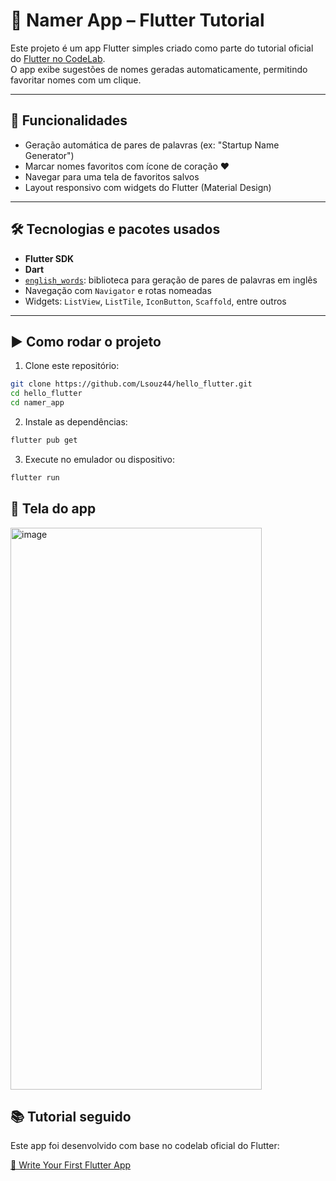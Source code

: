 # 📱 Namer App – Flutter Tutorial

Este projeto é um app Flutter simples criado como parte do tutorial oficial do [Flutter no CodeLab](https://codelabs.developers.google.com/codelabs/flutter-codelab-first).  
O app exibe sugestões de nomes geradas automaticamente, permitindo favoritar nomes com um clique.

---

## 🚀 Funcionalidades

- Geração automática de pares de palavras (ex: "Startup Name Generator")
- Marcar nomes favoritos com ícone de coração ❤️
- Navegar para uma tela de favoritos salvos
- Layout responsivo com widgets do Flutter (Material Design)

---

## 🛠️ Tecnologias e pacotes usados

- **Flutter SDK**
- **Dart**
- [`english_words`](https://pub.dev/packages/english_words): biblioteca para geração de pares de palavras em inglês
- Navegação com `Navigator` e rotas nomeadas
- Widgets: `ListView`, `ListTile`, `IconButton`, `Scaffold`, entre outros

---

## ▶️ Como rodar o projeto

1. Clone este repositório:

```bash
git clone https://github.com/Lsouz44/hello_flutter.git
cd hello_flutter
cd namer_app
```

2. Instale as dependências:

```bash
flutter pub get
```

3. Execute no emulador ou dispositivo:

```bash
flutter run
```

## 🧪 Tela do app

<img width="402" height="899" alt="image" src="https://github.com/user-attachments/assets/aa223f79-085c-4676-9a50-f94bd9a244cd" />

## 📚 Tutorial seguido
Este app foi desenvolvido com base no codelab oficial do Flutter:

[🔗 Write Your First Flutter App](https://codelabs.developers.google.com/codelabs/flutter-codelab-first)
